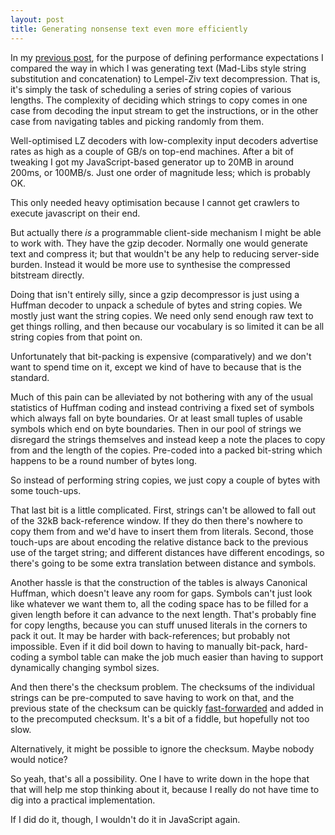 ```yaml
---
layout: post
title: Generating nonsense text even more efficiently
---
```


In my [previous post][], for the purpose of defining performance
expectations I compared the way in which I was generating text (Mad-Libs
style string substitution and concatenation) to Lempel-Ziv text
decompression.  That is, it's simply the task of scheduling a series of
string copies of various lengths.  The complexity of deciding which
strings to copy comes in one case from decoding the input stream to get
the instructions, or in the other case from navigating tables and
picking randomly from them.

Well-optimised LZ decoders with low-complexity input decoders advertise
rates as high as a couple of GB/s on top-end machines.  After a bit of
tweaking I got my JavaScript-based generator up to 20MB in around 200ms,
or 100MB/s.  Just one order of magnitude less; which is probably OK.

This only needed heavy optimisation because I cannot get crawlers to
execute javascript on their end.

But actually there _is_ a programmable client-side mechanism I might be
able to work with.  They have the gzip decoder.  Normally one would
generate text and compress it; but that wouldn't be any help to reducing
server-side burden.  Instead it would be more use to synthesise the
compressed bitstream directly.

Doing that isn't entirely silly, since a gzip decompressor is just using
a Huffman decoder to unpack a schedule of bytes and string copies.  We
mostly just want the string copies.  We need only send enough raw text to
get things rolling, and then because our vocabulary is so limited it can
be all string copies from that point on.

Unfortunately that bit-packing is expensive (comparatively) and we don't
want to spend time on it, except we kind of have to because that is the
standard.

Much of this pain can be alleviated by not bothering with any of the
usual statistics of Huffman coding and instead contriving a fixed set of
symbols which always fall on byte boundaries.  Or at least small tuples
of usable symbols which end on byte boundaries.  Then in our pool of
strings we disregard the strings themselves and instead keep a note the
places to copy from and the length of the copies.  Pre-coded into a
packed bit-string which happens to be a round number of bytes long.

So instead of performing string copies, we just copy a couple of bytes
with some touch-ups.

That last bit is a little complicated.  First, strings can't be allowed
to fall out of the 32kB back-reference window.  If they do then there's
nowhere to copy them from and we'd have to insert them from literals.
Second, those touch-ups are about encoding the relative distance back to
the previous use of the target string; and different distances have
different encodings, so there's going to be some extra translation
between distance and symbols.

Another hassle is that the construction of the tables is always
Canonical Huffman, which doesn't leave any room for gaps.  Symbols can't
just look like whatever we want them to, all the coding space has to be
filled for a given length before it can advance to the next length.
That's probably fine for copy lengths, because you can stuff unused
literals in the corners to pack it out.  It may be harder with
back-references; but probably not impossible.  Even if it did boil down
to having to manually bit-pack, hard-coding a symbol table can make the
job much easier than having to support dynamically changing symbol
sizes.

And then there's the checksum problem.  The checksums of the individual
strings can be pre-computed to save having to work on that, and the
previous state of the checksum can be quickly [fast-forwarded][adler32]
and added in to the precomputed checksum.  It's a bit of a fiddle, but
hopefully not too slow.

Alternatively, it might be possible to ignore the checksum.  Maybe
nobody would notice?

So yeah, that's all a possibility.  One I have to write down in the hope
that that will help me stop thinking about it, because I really do not
have time to dig into a practical implementation.

If I did do it, though, I wouldn't do it in JavaScript again.

[previous post]: </poisoning-delinquent-ai-crawlers/>
[adler32]: </adler32-checksum/>
